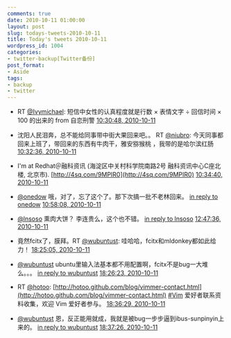 ```yaml
---
comments: true
date: 2010-10-11 01:00:00
layout: post
slug: todays-tweets-2010-10-11
title: Today's tweets 2010-10-11
wordpress_id: 1004
categories:
- twitter-backup[Twitter备份]
post_format:
- Aside
tags:
- backup
- twitter
---
```





  * RT [@Ivymichael](http://twitter.com/Ivymichael): 短信中女性的认真程度就是行数 × 表情文字 ÷ 回信时间 × 100 的出来的 from 自恋刑警 [10:30:48, 2010-10-11](http://twitter.com/gfrog/statuses/26994414742)





  * 沈阳人民泪奔，总不能给同事带中街大果回来吧。。 RT [@niubro](http://twitter.com/niubro): 今天同事都回来上班了，带回来的东西有牛肉干，雅安猕猴桃 ，我带的是哈尔滨红肠 [10:32:36, 2010-10-11](http://twitter.com/gfrog/statuses/26994563912)





  * I'm at Redhat＠融科资讯 (海淀区中关村科学院南路2号 融科资讯中心C座北楼, 北京市). [http://4sq.com/9MPIR0](http://4sq.com/9MPIR0) [10:34:40, 2010-10-11](http://twitter.com/gfrog/statuses/26994731932)





  * [@onedow](http://twitter.com/onedow) 哦，对了，忘了这个了。那下次搞一批不老林回来。 [in reply to onedow](http://twitter.com/onedow/statuses/26995214083) [10:58:08, 2010-10-11](http://twitter.com/gfrog/statuses/26996692648)





  * [@lnsoso](http://twitter.com/lnsoso) 熏肉大饼？ 李连贵么，这个也不错。 [in reply to lnsoso](http://twitter.com/lnsoso/statuses/26999958824) [12:47:36, 2010-10-11](http://twitter.com/gfrog/statuses/27004685197)





  * 竟然fcitx了，膜拜。RT [@wubuntust](http://twitter.com/wubuntust): 哇哈哈，fcitx和mldonkey都如此给力！ [18:25:05, 2010-10-11](http://twitter.com/gfrog/statuses/27021406353)





  * [@wubuntust](http://twitter.com/wubuntust) ubuntu里输入法基本都不用配置啊，fcitx不是bug一大堆么。。。 [in reply to wubuntust](http://twitter.com/wubuntust/statuses/27021437681) [18:26:23, 2010-10-11](http://twitter.com/gfrog/statuses/27021473245)





  * RT [@hotoo](http://twitter.com/hotoo): [http://hotoo.github.com/blog/vimmer-contact.html](http://hotoo.github.com/blog/vimmer-contact.html) [#Vim](http://search.twitter.com/search?q=%23Vim) 爱好者联系资料收集，欢迎 Vim 爱好者参与。 [18:36:29, 2010-10-11](http://twitter.com/gfrog/statuses/27021985055)





  * [@wubuntust](http://twitter.com/wubuntust) 恩，反正能用就成，我就是被bug一步步逼到ibus-sunpinyin上来的。 [in reply to wubuntust](http://twitter.com/wubuntust/statuses/27021550726) [18:37:26, 2010-10-11](http://twitter.com/gfrog/statuses/27022032208)




